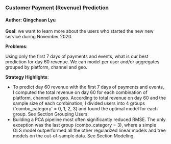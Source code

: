 ### Customer Payment (Revenue) Prediction
#### Author: Qingchuan Lyu
__Goal__: we want to learn more about the users who started the new new service during November 2020.  

__Problems__:

Using only the first 7 days of payments and events, what is our best prediction for day 60 revenue.  We can model per user and/or aggregates grouped by platform, channel and geo.

__Strategy Highlights__:
* To predict day 60 revenue with the first 7 days of payments and events, I computed the total revenue on day 60 for each combination of platform, channel and geo. According to total revenue on day 60 and the sample size of each combination, I divided users into 4 groups ('combo_category' = 0, 1, 2, 3) and found the optimal model for each group. See Section Grouping Users.
* Building a PCA pipeline most often significantly reduced RMSE. The only exception was the last group (combo_category = 3), where a simple OLS model outperformed all the other regularized linear models and tree models on the out-of-sample data. See Section Modeling.
